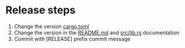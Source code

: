 # Release steps
1. Change the version [cargo.toml](cargo.toml)
2. Change the version in the [README.md](README.md) and [src/lib.rs](src/lib.rs) documentation
3. Commit with [RELEASE] prefix commit message